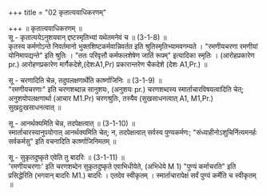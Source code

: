 +++
title = "02 कृतात्ययाधिकरणम्"

+++
॥ कृतात्ययाधिकरणम् ॥  
सू - कृतात्ययेऽनुशयवान् द्दष्टस्मृतिभ्यां यथेतमनेवं च ॥ (3-1-8) ॥   
कृतस्य कर्मणोऽन्ते निवर्तमानो भुक्तशिष्टकर्मवान्निवर्तत इति श्रुतिस्मृतिभ्यामवगम्यते । "रमणीयचरणा रमणीयां योनिमापद्यन्ते" इति श्रुतिः । "ततः परिवृत्तौ कर्मफलशेषेण जातिं रूपम्" इत्यादिका स्मृतिः । (आरोहप्रकारेण pr.) आरोहणप्रकारेण मार्गैकदेशे,(देशःA1,Pr) प्रकारान्तरेण चैकदेशे (देशः A1,Pr.) ॥

सू - चरणादिति चेन्न, तदुपलक्षणार्थेति कार्ष्णाजिनिः ॥ (3-1-9) ॥   
"रमणीयचरणाः" इति चरणशब्दान्न सानुशयः, (अनुशयः pr.) चरणशब्दस्य स्मार्ताचारविषयत्वादिति चेत्; अनुशयोपलक्षणार्था (आचार M1.Pr) चरणश्रुतिः, तस्यैव (सुखसाधनत्वात् A1, M1,Pr.) सुखदुःखसाधनत्वात् ॥

सू - आनर्थक्यमिति चेन्न, तदपेक्षत्वात् ॥ (3-1-10) ॥  
स्मार्ताचारस्यानुपयोगात् आनर्थक्यमिति चेत्; न, तदपेक्षत्वात् सर्वस्य पुण्यकर्मणः; "संध्याहीनोऽशुचिर्नित्यमनर्हः सर्वकर्मसु" इति वचनादिति कार्ष्णाजिनिमतम् ॥

सू - सुकृतदुष्कृते एवेति तु बादरिः ॥ (3-1-11) ॥   
'रमणीयचरणाः' इति चरणशब्देन सुकृतदुष्कृते एवाभिधीयेते, (अभिधेये M 1) "पुण्यं कर्माचरति" इति प्रसिद्धेरिति (भगवान् बादरिः M1.) बादरिः । एतदेव स्वीकृतम् । स्मार्ताचारापेक्षं सर्वं पुण्यं कर्मेति च स्वीकृतम् ॥
